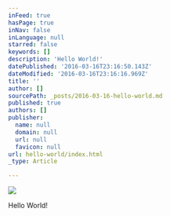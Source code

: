 ```yaml
---
inFeed: true
hasPage: true
inNav: false
inLanguage: null
starred: false
keywords: []
description: 'Hello World!'
datePublished: '2016-03-16T23:16:50.143Z'
dateModified: '2016-03-16T23:16:16.969Z'
title: ''
author: []
sourcePath: _posts/2016-03-16-hello-world.md
published: true
authors: []
publisher:
  name: null
  domain: null
  url: null
  favicon: null
url: hello-world/index.html
_type: Article

---
```

![](https://the-grid-user-content.s3-us-west-2.amazonaws.com/ff394839-147d-4e0a-98df-7b46d2608b59.jpg)

Hello World!